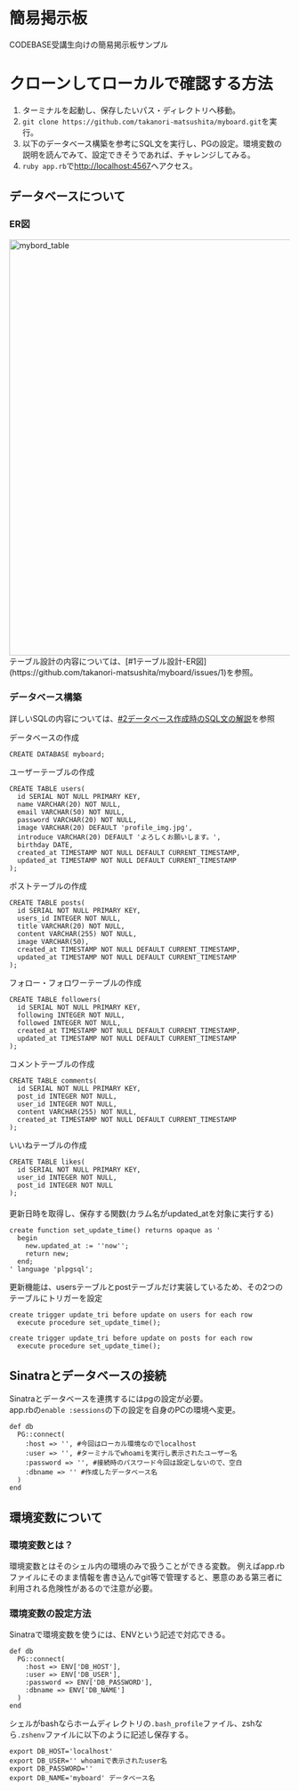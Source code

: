 # 簡易掲示板
CODEBASE受講生向けの簡易掲示板サンプル
 
# クローンしてローカルで確認する方法
1. ターミナルを起動し、保存したいパス・ディレクトリへ移動。
2. `git clone https://github.com/takanori-matsushita/myboard.git`を実行。
3. 以下のデータベース構築を参考にSQL文を実行し、PGの設定。環境変数の説明を読んでみて、設定できそうであれば、チャレンジしてみる。
4. `ruby app.rb`で[http://localhost:4567](http://localhost:4567)へアクセス。
 
## データベースについて
 
### ER図
<img width="748" alt="mybord_table" src="https://user-images.githubusercontent.com/56256994/76166697-d89db880-61a3-11ea-8794-6fb4f0c9f49b.png">
テーブル設計の内容については、[#1テーブル設計-ER図](https://github.com/takanori-matsushita/myboard/issues/1)を参照。
 
### データベース構築
詳しいSQLの内容については、[#2データベース作成時のSQL文の解説](https://github.com/takanori-matsushita/myboard/issues/2)を参照
 
データベースの作成
```
CREATE DATABASE myboard;
```
ユーザーテーブルの作成
```
CREATE TABLE users(
  id SERIAL NOT NULL PRIMARY KEY,
  name VARCHAR(20) NOT NULL,
  email VARCHAR(50) NOT NULL,
  password VARCHAR(20) NOT NULL,
  image VARCHAR(20) DEFAULT 'profile_img.jpg',
  introduce VARCHAR(20) DEFAULT 'よろしくお願いします。',
  birthday DATE,
  created_at TIMESTAMP NOT NULL DEFAULT CURRENT_TIMESTAMP,
  updated_at TIMESTAMP NOT NULL DEFAULT CURRENT_TIMESTAMP
);
```
ポストテーブルの作成
```
CREATE TABLE posts(
  id SERIAL NOT NULL PRIMARY KEY,
  users_id INTEGER NOT NULL,
  title VARCHAR(20) NOT NULL,
  content VARCHAR(255) NOT NULL,
  image VARCHAR(50),
  created_at TIMESTAMP NOT NULL DEFAULT CURRENT_TIMESTAMP,
  updated_at TIMESTAMP NOT NULL DEFAULT CURRENT_TIMESTAMP
);
```
フォロー・フォロワーテーブルの作成
```
CREATE TABLE followers(
  id SERIAL NOT NULL PRIMARY KEY,
  following INTEGER NOT NULL,
  followed INTEGER NOT NULL,
  created_at TIMESTAMP NOT NULL DEFAULT CURRENT_TIMESTAMP,
  updated_at TIMESTAMP NOT NULL DEFAULT CURRENT_TIMESTAMP
);
```
コメントテーブルの作成
```
CREATE TABLE comments(
  id SERIAL NOT NULL PRIMARY KEY,
  post_id INTEGER NOT NULL,
  user_id INTEGER NOT NULL,
  content VARCHAR(255) NOT NULL,
  created_at TIMESTAMP NOT NULL DEFAULT CURRENT_TIMESTAMP
);
```
いいねテーブルの作成
```
CREATE TABLE likes(
  id SERIAL NOT NULL PRIMARY KEY,
  user_id INTEGER NOT NULL,
  post_id INTEGER NOT NULL
);
```
#### 
更新日時を取得し、保存する関数(カラム名がupdated_atを対象に実行する)
```
create function set_update_time() returns opaque as '
  begin
    new.updated_at := ''now'';
    return new;
  end;
' language 'plpgsql';
```
更新機能は、usersテーブルとpostテーブルだけ実装しているため、その2つのテーブルにトリガーを設定
```
create trigger update_tri before update on users for each row
  execute procedure set_update_time();
```
```
create trigger update_tri before update on posts for each row
  execute procedure set_update_time();
```

## Sinatraとデータベースの接続
Sinatraとデータベースを連携するにはpgの設定が必要。  
app.rbの`enable :sessions`の下の設定を自身のPCの環境へ変更。
```
def db
  PG::connect(
    :host => '', #今回はローカル環境なのでlocalhost
    :user => '', #ターミナルでwhoamiを実行し表示されたユーザー名
    :password => '', #接続時のパスワード今回は設定しないので、空白
    :dbname => '' #作成したデータベース名
  ) 
end
```

## 環境変数について
 
### 環境変数とは？
環境変数とはそのシェル内の環境のみで扱うことができる変数。
例えばapp.rbファイルにそのまま情報を書き込んでgit等で管理すると、悪意のある第三者に利用される危険性があるので注意が必要。
 
### 環境変数の設定方法
Sinatraで環境変数を使うには、ENVという記述で対応できる。
```
def db
  PG::connect(
    :host => ENV['DB_HOST'],
    :user => ENV['DB_USER'],
    :password => ENV['DB_PASSWORD'],
    :dbname => ENV['DB_NAME']
  ) 
end
```
シェルがbashならホームディレクトリの`.bash_profile`ファイル、zshなら`.zshenv`ファイルに以下のように記述し保存する。
```
export DB_HOST='localhost'
export DB_USER='' whoamiで表示されたuser名
export DB_PASSWORD=''
export DB_NAME='myboard' データベース名
```
